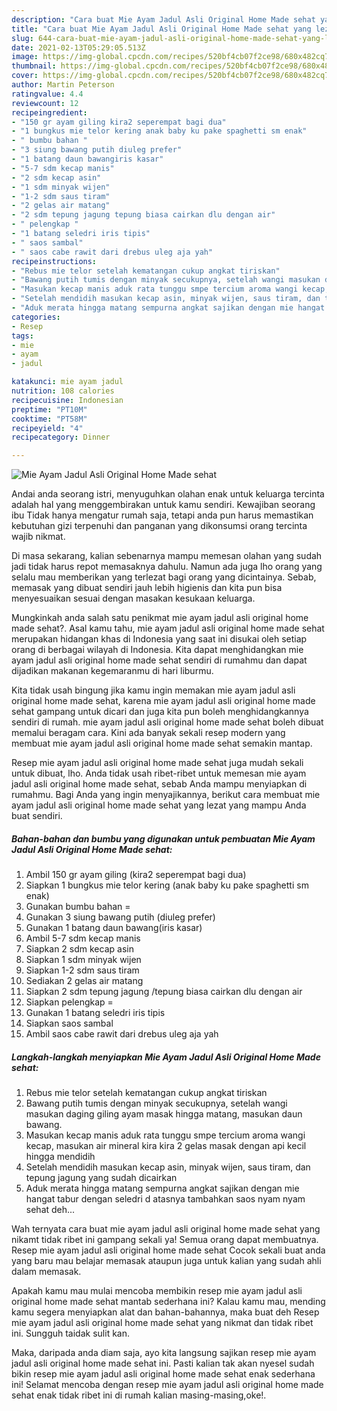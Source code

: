 ```yaml
---
description: "Cara buat Mie Ayam Jadul Asli Original Home Made sehat yang lezat Untuk Jualan"
title: "Cara buat Mie Ayam Jadul Asli Original Home Made sehat yang lezat Untuk Jualan"
slug: 644-cara-buat-mie-ayam-jadul-asli-original-home-made-sehat-yang-lezat-untuk-jualan
date: 2021-02-13T05:29:05.513Z
image: https://img-global.cpcdn.com/recipes/520bf4cb07f2ce98/680x482cq70/mie-ayam-jadul-asli-original-home-made-sehat-foto-resep-utama.jpg
thumbnail: https://img-global.cpcdn.com/recipes/520bf4cb07f2ce98/680x482cq70/mie-ayam-jadul-asli-original-home-made-sehat-foto-resep-utama.jpg
cover: https://img-global.cpcdn.com/recipes/520bf4cb07f2ce98/680x482cq70/mie-ayam-jadul-asli-original-home-made-sehat-foto-resep-utama.jpg
author: Martin Peterson
ratingvalue: 4.4
reviewcount: 12
recipeingredient:
- "150 gr ayam giling kira2 seperempat bagi dua"
- "1 bungkus mie telor kering anak baby ku pake spaghetti sm enak"
- " bumbu bahan "
- "3 siung bawang putih diuleg prefer"
- "1 batang daun bawangiris kasar"
- "5-7 sdm kecap manis"
- "2 sdm kecap asin"
- "1 sdm minyak wijen"
- "1-2 sdm saus tiram"
- "2 gelas air matang"
- "2 sdm tepung jagung tepung biasa cairkan dlu dengan air"
- " pelengkap "
- "1 batang seledri iris tipis"
- " saos sambal"
- " saos cabe rawit dari drebus uleg aja yah"
recipeinstructions:
- "Rebus mie telor setelah kematangan cukup angkat tiriskan"
- "Bawang putih tumis dengan minyak secukupnya, setelah wangi masukan daging giling ayam masak hingga matang, masukan daun bawang."
- "Masukan kecap manis aduk rata tunggu smpe tercium aroma wangi kecap, masukan air mineral kira kira 2 gelas masak dengan api kecil hingga mendidih"
- "Setelah mendidih masukan kecap asin, minyak wijen, saus tiram, dan tepung jagung yang sudah dicairkan"
- "Aduk merata hingga matang sempurna angkat sajikan dengan mie hangat tabur dengan seledri d atasnya tambahkan saos nyam nyam sehat deh..."
categories:
- Resep
tags:
- mie
- ayam
- jadul

katakunci: mie ayam jadul 
nutrition: 108 calories
recipecuisine: Indonesian
preptime: "PT10M"
cooktime: "PT58M"
recipeyield: "4"
recipecategory: Dinner

---
```



![Mie Ayam Jadul Asli Original Home Made sehat](https://img-global.cpcdn.com/recipes/520bf4cb07f2ce98/680x482cq70/mie-ayam-jadul-asli-original-home-made-sehat-foto-resep-utama.jpg)

Andai anda seorang istri, menyuguhkan olahan enak untuk keluarga tercinta adalah hal yang menggembirakan untuk kamu sendiri. Kewajiban seorang ibu Tidak hanya mengatur rumah saja, tetapi anda pun harus memastikan kebutuhan gizi terpenuhi dan panganan yang dikonsumsi orang tercinta wajib nikmat.

Di masa  sekarang, kalian sebenarnya mampu memesan olahan yang sudah jadi tidak harus repot memasaknya dahulu. Namun ada juga lho orang yang selalu mau memberikan yang terlezat bagi orang yang dicintainya. Sebab, memasak yang dibuat sendiri jauh lebih higienis dan kita pun bisa menyesuaikan sesuai dengan masakan kesukaan keluarga. 



Mungkinkah anda salah satu penikmat mie ayam jadul asli original home made sehat?. Asal kamu tahu, mie ayam jadul asli original home made sehat merupakan hidangan khas di Indonesia yang saat ini disukai oleh setiap orang di berbagai wilayah di Indonesia. Kita dapat menghidangkan mie ayam jadul asli original home made sehat sendiri di rumahmu dan dapat dijadikan makanan kegemaranmu di hari liburmu.

Kita tidak usah bingung jika kamu ingin memakan mie ayam jadul asli original home made sehat, karena mie ayam jadul asli original home made sehat gampang untuk dicari dan juga kita pun boleh menghidangkannya sendiri di rumah. mie ayam jadul asli original home made sehat boleh dibuat memalui beragam cara. Kini ada banyak sekali resep modern yang membuat mie ayam jadul asli original home made sehat semakin mantap.

Resep mie ayam jadul asli original home made sehat juga mudah sekali untuk dibuat, lho. Anda tidak usah ribet-ribet untuk memesan mie ayam jadul asli original home made sehat, sebab Anda mampu menyiapkan di rumahmu. Bagi Anda yang ingin menyajikannya, berikut cara membuat mie ayam jadul asli original home made sehat yang lezat yang mampu Anda buat sendiri.

<!--inarticleads1-->

##### Bahan-bahan dan bumbu yang digunakan untuk pembuatan Mie Ayam Jadul Asli Original Home Made sehat:

1. Ambil 150 gr ayam giling (kira2 seperempat bagi dua)
1. Siapkan 1 bungkus mie telor kering (anak baby ku pake spaghetti sm enak)
1. Gunakan  bumbu bahan =
1. Gunakan 3 siung bawang putih (diuleg prefer)
1. Gunakan 1 batang daun bawang(iris kasar)
1. Ambil 5-7 sdm kecap manis
1. Siapkan 2 sdm kecap asin
1. Siapkan 1 sdm minyak wijen
1. Siapkan 1-2 sdm saus tiram
1. Sediakan 2 gelas air matang
1. Siapkan 2 sdm tepung jagung /tepung biasa cairkan dlu dengan air
1. Siapkan  pelengkap =
1. Gunakan 1 batang seledri iris tipis
1. Siapkan  saos sambal
1. Ambil  saos cabe rawit dari drebus uleg aja yah




<!--inarticleads2-->

##### Langkah-langkah menyiapkan Mie Ayam Jadul Asli Original Home Made sehat:

1. Rebus mie telor setelah kematangan cukup angkat tiriskan
1. Bawang putih tumis dengan minyak secukupnya, setelah wangi masukan daging giling ayam masak hingga matang, masukan daun bawang.
1. Masukan kecap manis aduk rata tunggu smpe tercium aroma wangi kecap, masukan air mineral kira kira 2 gelas masak dengan api kecil hingga mendidih
1. Setelah mendidih masukan kecap asin, minyak wijen, saus tiram, dan tepung jagung yang sudah dicairkan
1. Aduk merata hingga matang sempurna angkat sajikan dengan mie hangat tabur dengan seledri d atasnya tambahkan saos nyam nyam sehat deh...




Wah ternyata cara buat mie ayam jadul asli original home made sehat yang nikamt tidak ribet ini gampang sekali ya! Semua orang dapat membuatnya. Resep mie ayam jadul asli original home made sehat Cocok sekali buat anda yang baru mau belajar memasak ataupun juga untuk kalian yang sudah ahli dalam memasak.

Apakah kamu mau mulai mencoba membikin resep mie ayam jadul asli original home made sehat mantab sederhana ini? Kalau kamu mau, mending kamu segera menyiapkan alat dan bahan-bahannya, maka buat deh Resep mie ayam jadul asli original home made sehat yang nikmat dan tidak ribet ini. Sungguh taidak sulit kan. 

Maka, daripada anda diam saja, ayo kita langsung sajikan resep mie ayam jadul asli original home made sehat ini. Pasti kalian tak akan nyesel sudah bikin resep mie ayam jadul asli original home made sehat enak sederhana ini! Selamat mencoba dengan resep mie ayam jadul asli original home made sehat enak tidak ribet ini di rumah kalian masing-masing,oke!.

